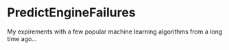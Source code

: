 PredictEngineFailures
=====================

My expirements with a few popular machine learning algorithms from a long time ago...
